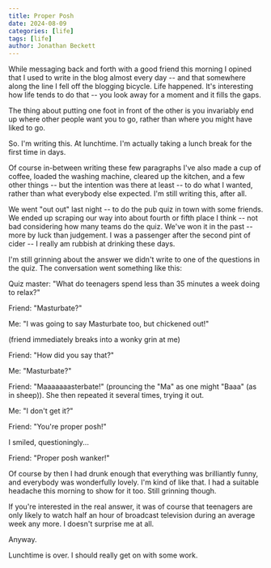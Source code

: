 ```yaml
---
title: Proper Posh
date: 2024-08-09
categories: [life]
tags: [life]
author: Jonathan Beckett
---
```


While messaging back and forth with a good friend this morning I opined that I used to write in the blog almost every day -- and that somewhere along the line I fell off the blogging bicycle. Life happened. It's interesting how life tends to do that -- you look away for a moment and it fills the gaps.

The thing about putting one foot in front of the other is you invariably end up where other people want you to go, rather than where you might have liked to go.

So. I'm writing this. At lunchtime. I'm actually taking a lunch break for the first time in days.

Of course in-between writing these few paragraphs I've also made a cup of coffee, loaded the washing machine, cleared up the kitchen, and a few other things -- but the intention was there at least -- to do what I wanted, rather than what everybody else expected. I'm still writing this, after all.

We went "out out" last night -- to do the pub quiz in town with some friends. We ended up scraping our way into about fourth or fifth place I think -- not bad considering how many teams do the quiz. We've won it in the past -- more by luck than judgement. I was a passenger after the second pint of cider -- I really am rubbish at drinking these days.

I'm still grinning about the answer we didn't write to one of the questions in the quiz. The conversation went something like this:

Quiz master: "What do teenagers spend less than 35 minutes a week doing to relax?"

Friend: "Masturbate?"

Me: "I was going to say Masturbate too, but chickened out!"

(friend immediately breaks into a wonky grin at me)

Friend: "How did you say that?"

Me: "Masturbate?"

Friend: "Maaaaaaasterbate!" (prouncing the "Ma" as one might "Baaa" (as in sheep)). She then repeated it several times, trying it out.

Me: "I don't get it?"

Friend: "You're proper posh!"

I smiled, questioningly...

Friend: "Proper posh wanker!"

Of course by then I had drunk enough that everything was brilliantly funny, and everybody was wonderfully lovely. I'm kind of like that. I had a suitable headache this morning to show for it too. Still grinning though.

If you're interested in the real answer, it was of course that teenagers are only likely to watch half an hour of broadcast television during an average week any more. I doesn't surprise me at all.

Anyway.

Lunchtime is over. I should really get on with some work.